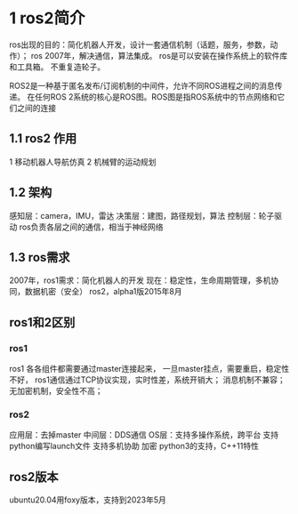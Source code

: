 # 1 ros2简介
ros出现的目的：简化机器人开发，设计一套通信机制（话题，服务，参数，动作）；
ros 2007年，解决通信，算法集成。
ros是可以安装在操作系统上的软件库和工具箱。
不重复造轮子。

ROS2是一种基于匿名发布/订阅机制的中间件，允许不同ROS进程之间的消息传递。
在任何ROS 2系统的核心是ROS图。ROS图是指ROS系统中的节点网络和它们之间的连接


## 1.1 ros2 作用
1 移动机器人导航仿真
2 机械臂的运动规划
## 1.2 架构
感知层：camera，IMU，雷达
决策层：建图，路径规划，算法
控制层：轮子驱动
ros负责各层之间的通信，相当于神经网络
## 1.3 ros需求
2007年，ros1需求：简化机器人的开发
现在：稳定性，生命周期管理，多机协同，数据机密（安全）
		ros2，alpha1版2015年8月
## ros1和2区别
### ros1
ros1 各各组件都需要通过master连接起来，
一旦master挂点，需要重启，稳定性不好，
ros1通信通过TCP协议实现，实时性差，系统开销大；
消息机制不兼容；
无加密机制，安全性不高；
### ros2
应用层：去掉master
中间层：DDS通信
OS层：支持多操作系统，跨平台
	   支持python编写launch文件
	   支持多机协助
	   加密
	   python3的支持，C++11特性
## ros2版本
ubuntu20.04用foxy版本，支持到2023年5月
	   

	   
	   
	   

